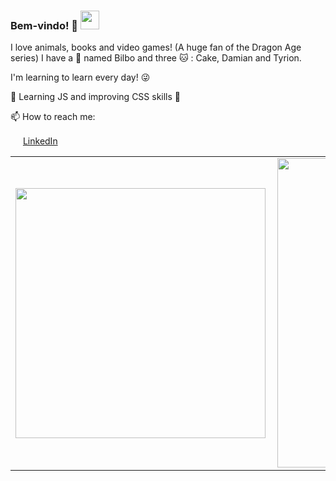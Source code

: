 
### Bem-vindo! 👋 <img src="link_da_imagem" width="30px"></h2>

I love animals, books and video games! (A huge fan of the Dragon Age series) 
I have a :dog: named Bilbo and three :cat: : Cake, Damian and Tyrion.

I'm learning to learn every day! :stuck_out_tongue_winking_eye:

:bookmark_tabs: Learning JS and improving CSS skills :bookmark_tabs: 


📫 How to reach me:

<a href="https://www.linkedin.com/in/priscila-marinovic-5bb18960"><img src="https://github.com/seu_usuário/seu_usuário/linkedin.png" width="16"></img></a> [LinkedIn](https://www.linkedin.com/in/priscila-marinovic-5bb18960)  




<center>
<table>
    <tr>
        <td><img width="400px" align="left" src="https://github-readme-stats.vercel.app/api/top-langs/?username=primarinovic&hide=html&layout=compact&theme=buefy" /></td>
        <td><img width="495px" align="left" src="https://github-readme-stats.vercel.app/api?username=primarinovic&theme=buefy"/></td>
    </tr>   
</table>
</center>   

<!--
**primarinovic/primarinovic** is a ✨ _special_ ✨ repository because its `README.md` (this file) appears on your GitHub profile.

Here are some ideas to get you started:

- 🔭 I’m currently working on ...
- 🌱 I’m currently learning ...
- 👯 I’m looking to collaborate on ...
- 🤔 I’m looking for help with ...
- 💬 Ask me about ...
- 📫 How to reach me: ...
- 😄 Pronouns: ...
- ⚡ Fun fact: ...
-->
